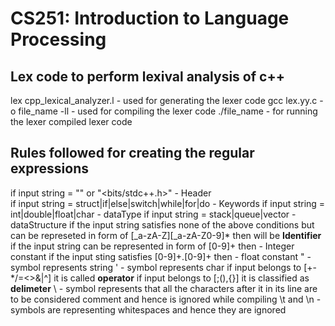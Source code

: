 # CS251: Introduction to Language Processing

## Lex code to perform lexival analysis of c++

lex cpp_lexical_analyzer.l - used for generating the lexer code
gcc lex.yy.c -o file_name -ll - used for compiling the lexer code
./file_name - for running the lexer compiled lexer code

## Rules followed for creating the regular expressions

if input string = "<iostream>" or "<bits/stdc++.h>" - Header<br/>
if input string = struct|if|else|switch|while|for|do - Keywords
if input string = int|double|float|char - dataType
if input string = stack|queue|vector - dataStructure
if the input string satisfies none of the above conditions but can be represeted in form of [_a-zA-Z][_a-zA-Z0-9]* then  will be **Identifier**
if the input string can be represented in form of [0-9]+ then - Integer constant
if the input sting satisfies [0-9]+\.[0-9]+ then - float constant
" - symbol represents string
' - symbol represents char
if input belongs to [+\-*/=<>&|^] it is called **operator**
if input belongs to [;(),{}] it is classified as **delimeter**
\\ - symbol represents that all the characters after it in its line are to be considered comment and hence is ignored while compiling
\t and \n - symbols are representing whitespaces and hence they are ignored
